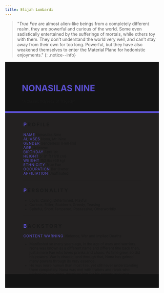 ```yaml
---
title: Elijah Lombardi
---
```


>  "*True Fae* are almost alien-like beings from a completely different realm, they are powerful and curious of the world. Some even sadistically entertained by the sufferings of mortals, while others toy with them. They don't understand the world very well, and can't stay away from their own for too long. Powerful, but they have also weakened themselves to enter the Material Plane for hedonistic enjoyments."
{: .notice--info}

<!---------
header names
----------->

<div class="row" style="background-color:#141414; padding-top:30px; padding-left: 55px; padding-right: 55px; padding-bottom: 25px">
    <h1 style="color:#5A4FCF; text-transform:uppercase">Nonasilas Nine</h1>
    <small>"A Classic Odyessy of Tragedy"</small>
</div>
<div style="background-color:#5A4FCF;padding:3px;"></div>
<div class="row" style="background-color:#232121; padding-top:5px; padding-left: 60px; padding-right: 60px; padding-bottom: 20px; overflow:auto; max-height:500px">

<!---------
profile
----------->

<h3 class="font-weight-bold" style="letter-spacing:3px; text-transform:uppercase">
    <span style="color:#5A4FCF;">P</span>rofile
</h3>

<small>
<span class="font-weight-bold" style="color:#5A4FCF;letter-spacing:1px; text-transform:uppercase">Name</span> &#09;&#09;
  Nonasilas Nine<br>
<span class="font-weight-bold" style="color:#5A4FCF;letter-spacing:1px; text-transform:uppercase">Aliases</span> &#09;&#09;
  Nona, Mr. Nine<br>
<span class="font-weight-bold" style="color:#5A4FCF;letter-spacing:1px; text-transform:uppercase">Gender</span> &#09;&#09;
  Genderless (He/Him)<br>
<span class="font-weight-bold" style="color:#5A4FCF;letter-spacing:1px; text-transform:uppercase">Age</span> &#09;&#09;
  Unknown<br>
<span class="font-weight-bold" style="color:#5A4FCF;letter-spacing:1px; text-transform:uppercase">Birthday</span> &#09;&#09;
  April 1st<br>
<span class="font-weight-bold" style="color:#5A4FCF;letter-spacing:1px; text-transform:uppercase">Height</span> &#09;&#09;
  5' 8" ft (178 cm)<br>
<span class="font-weight-bold" style="color:#5A4FCF;letter-spacing:1px; text-transform:uppercase">Weight</span> &#09;&#09;
  152 lbs (69 kg)<br>
<span class="font-weight-bold" style="color:#5A4FCF;letter-spacing:1px; text-transform:uppercase">Ethnicity</span> &#09;&#09;
  True Fae<br>
<span class="font-weight-bold" style="color:#5A4FCF;letter-spacing:1px; text-transform:uppercase">Occupation</span> &#09;&#09;
  Bar Owner<br>
<span class="font-weight-bold" style="color:#5A4FCF;letter-spacing:1px; text-transform:uppercase">Affiliation</span> &#09;&#09;
  Unaffiliated<br>
</small>

<hr class="w-100 my-5" style="border-color:#e6d7c5;opacity:.2;">

<!---------
personality
----------->
<h3 class="font-weight-bold" style="letter-spacing:3px; text-transform:uppercase">
    <span style="color:#5A4FCF;">P</span>ersonality
</h3>

<small>
<ul>
    <li>Loyal, Caring, Determined, Playful</li>
    <li>Curious, Bitter, Stubborn, Greedy, Teasing</li>
    <li>Spiteful, Short Tempered, Possessive, Otherworldly </li>
</ul>
</small>

<hr class="w-100 my-5" style="border-color:#e6d7c5;opacity:.2;">

<!---------
backstory
----------->
<h3 class="font-weight-bold" style="letter-spacing:3px; text-transform:uppercase">
    <span style="color:#5A4FCF;">B</span>ackstory
</h3>

<small>

<p><span class="font-weight-bold" style="color:#5A4FCF;letter-spacing:1px; text-transform:uppercase">CONTENT WARNING </span>Violence, War and Implied Deaths</p>

<ul>
    <li>Manifested so many years ago, in the age of wars and warriors. Nona was known as a different name and different title back then, just a mere Fae who loves pranks and chaos. As time grew, so did his powers. War is chaotic, and through that, Nona has gained many powers through its very essence.</li>
    <li>He was more human than most Fae, yet still never understanding them completely. Nona was met with traitors and rivals who wished he was gone, despised him for his powers and very existence. He loved, he lost, he grew bitter, and he got revenge... sort of.</li>
    <li>Nona never quite got over that ordeal, and persisted through the centuries in search for his goal. Wandering almost aimlessly through the vast world, lost and weary. He stumbled upon an odd little city, filled with many Awakeneds, ones he was searching for, and ones he was not quite expecting. </li>
    <li>Nona spent time here and slowly grew to like the little ones he found himself surrounded by. But he was still hung up over what had happened centuries ago, and a stray rumor easily led him away in search of a non-existent goal. When he finally returned, the little ones had grown old, distant and even different. He tries to reconnect, but Nona is still a Fae who can't keep up with the world. He got in big trouble and faced extreme consequences for his foolish actions. He is back... again, let's hope he can do better this time.</li>
</ul>
</small>

<hr class="w-100 my-5" style="border-color:#e6d7c5;opacity:.2;">


<!---------
trivia
----------->

<h3 class="font-weight-bold" style="letter-spacing:3px; text-transform:uppercase">
    <span style="color:#5A4FCF;">A</span>bilities
</h3>

<small>
<ul>
    <li><span class="font-weight-bold" style="color:#5A4FCF;letter-spacing:1px;">INT:</span> 
        2</li>
    <li><span class="font-weight-bold" style="color:#5A4FCF;letter-spacing:1px;">WIT:</span> 
        3</li>
    <li><span class="font-weight-bold" style="color:#5A4FCF;letter-spacing:1px;">RES:</span> 
        4</li>
    <li><span class="font-weight-bold" style="color:#5A4FCF;letter-spacing:1px;">STR:</span> 
        3</li>
    <li><span class="font-weight-bold" style="color:#5A4FCF;letter-spacing:1px;">DEX:</span> 
        4</li>
    <li><span class="font-weight-bold" style="color:#5A4FCF;letter-spacing:1px;">STA:</span> 
        4</li>
    <li><span class="font-weight-bold" style="color:#5A4FCF;letter-spacing:1px;">CHA:</span> 
        1</li>
    <li><span class="font-weight-bold" style="color:#5A4FCF;letter-spacing:1px;">PRE:</span> 
        1</li>
    <li><span class="font-weight-bold" style="color:#5A4FCF;letter-spacing:1px;">COM:</span> 
        3</li>
</ul>

<span class="font-weight-bold" style="color:#5A4FCF;letter-spacing:1px; text-transform:uppercase">BOONS</span><br> 
<ul>
    <li><span class="font-weight-bold" style="color:#5A4FCF;letter-spacing:1px;">Arcadian Monach.</span> 
       The power of titles, Nona can create contracts with the Wyrd to obtain more power and can appear in multiple forms. Appealing in his Realm, Actor, Prop, and Wisp forms. Thus, he can be at multiple places in different forms at once, they are the same entity but have overtime grown personalities and ideals of their own.</li>
    <li><span class="font-weight-bold" style="color:#5A4FCF;letter-spacing:1px;">Amalgamated Mind.</span> 
        With a mind so wild and alien, not even Faes or Nona themself understand how his own mind works. Any attempts to use mind related abilities will instead be met with his odd Fae mind that is twisted and incomprehensible. Possession, mind manipulation, mind reading and fear inducing abilities have no effect on Nona.</li>
    <li><span class="font-weight-bold" style="color:#5A4FCF;letter-spacing:1px;">Forgotten Realms.</span> 
        Nona can open up shadow-like portals for transportation. Enabling him to travel to any and all realms and locations in the blink of an eye. He can drag others with him or summon his servants from his own realm to serve him when needed. He might even trap targets in an entirely different realm or location. </li>
</ul>

<span class="font-weight-bold" style="color:#5A4FCF;letter-spacing:1px; text-transform:uppercase">BANES</span><br> 
<ul>
    <li><span class="font-weight-bold" style="color:#5A4FCF;letter-spacing:1px;">Realm Traveler.</span>  
        As a Fae from Arcadia, traveling to the Material Plane will cause his powers to be significantly weakened while away from their home. Additionally, Nona can't stay in the Material Plane indefinitely and must return to Arcadia after a certain amount of time spent there. Staying too long will have consequences as they are cut off from their own realm for extended periods of time. </li>
    <li><span class="font-weight-bold" style="color:#5A4FCF;letter-spacing:1px;">Centurion's Creed.</span> 
       Contracts made by Nona and another individual must be upheld, if they were to be broken, either side will face its consequences. For Nona, it could mean retaliation from the magic of the Wyrd for breaking a term, if he were to swear a title on said contract, he could lose it forever.</li>
    <li><span class="font-weight-bold" style="color:#5A4FCF;letter-spacing:1px;">Respect and Pride.</span>  
        As a Centurion, not only is Nona prideful of his title, he also follows a creed of sorts of his own. One of many, compels him to be polite and nice to an individual on their first encounter and introduction. He must always introduce himself to strangers and try to be "polite" and "nice", like giving them a greeting or welcoming them. Meaning he can not ambush anyone unless they already know him.</li>
</ul>

<span class="font-weight: bold" style="color:#5A4FCF;letter-spacing:1px; text-transform:uppercase">PASSIVE</span><br> 
<ul>
    <li><span class="font-weight-bold" style="color:#5A4FCF;letter-spacing:1px;">Amorphous Body.</span>  
        Nona’s body and appearance can easily be changed, from a human-like appearance to a dark inky blob and anything they can imagine. From shaping wings, appendages, claws and other bizarre features. He can also shapeshift his entire body into an entirely different creature, but will always appear black-coated with purple eyes.</li>
    <li><span class="font-weight-bold" style="color:#5A4FCF;letter-spacing:1px;">Chaotic Entropy.</span> 
        By messing with the chaotic forces of the world, Nona can cause a disruption in reality and magic. Causing bouts of misfortune to happen at his command, and for magic to malfunction, backfire or be dispelled. Once every 5 rounds, Nona can attempt to dispel a magical ability or power.</li>
    <li><span class="font-weight-bold" style="color:#5A4FCF;letter-spacing:1px;">Stygian Nightmare.</span>  
        Nona can create just about anything from shadows such as large chains, cages, weapons, armor and more. These constructs have 6 HP, and when attacking, targets roll a separate Resolve roll. If they fail to beat Nona’s roll, the damage dealt to him is halved.</li>
</ul>

<span class="font-weight-bold" style="color:#5A4FCF;letter-spacing:1px; text-transform:uppercase">PRIMARY</span><br> 
<ul>
    <li><span class="font-weight-bold" style="color:#5A4FCF;letter-spacing:1px;">Disturbance</span>  
        Objects can be easily shaped or transformed by manipulating their properties, Elijah could cause dismantle and reconstruct a solid object, both systematically or to explode violently. He could also change their properties like lowering the melting point lower, or make something chemically volatile to oxygen with a combination. </li>
    <li><span class="font-weight-bold" style="color:#5A4FCF;letter-spacing:1px;">Believe It or Not</span>  
        By accelerating time so fast, Elijah could cause a target or object to decay at high paces. As he is more proficient with Matter, any solid object can almost instantly be decayed into nothing but dust. Living targets are much harder for him to do so. Useful for destroying equipment or weapons of a target or breaking in. </li>
    <li><span class="font-weight-bold" style="color:#5A4FCF;letter-spacing:1px;">Phantasmal Lands</span>  
        Nona can cause magical wonders by interrupting the entropic and chaotic forces of the world. These don’t harm anyone, but can disturb or confuse someone. Ranging from large clouds of fog or smoke, knocking over something, sounds, untouchable illusions, starting small fires, turning invisible and more. Targets can potentially receive 2 rounds of disadvantage.</li>
</ul>

<span class="font-weight-bold" style="color:#5A4FCF;letter-spacing:1px; text-transform:uppercase">SUPPORITVE</span><br> 
<ul>
    <li><span class="font-weight-bold" style="color:#5A4FCF;letter-spacing:1px;">Paralysis of Shaodws.</span>  
        Enveloping his surroundings in shadowy darkness, those who are within this vicinity will be inflicted with the chilling sensation of paralysis. Which will cause them to be unable to move for a few moments. A useful ability for escape or crowd control. Targets who fail a Stamina check are stunned for d3 rounds.</li>
    <li><span class="font-weight-bold" style="color:#5A4FCF;letter-spacing:1px;">Fae's Authority.</span>  
        Commanding lesser Fae to perform tasks, Nona can summon them from Arcadia and request for them to accomplish something for him. These lesser Fae tend to be ones loyal to him, and can have one specific ability that are usually tied to their nature, such as a light fae, a fire fae, a water fae.</li>
    <li><span class="font-weight-bold" style="color:#5A4FCF;letter-spacing:1px;">Mayhem's Darkness.</span>  
       The power of shadows, darkness and illusions can be gifted to those Nona deemed worthy, those who will be unwaveringly loyal to him, and those who will not mind the eternity of immortality. When the situation calls for it, he can call his summons to fight on his behalf. Even act as spies by sharing their senses too.</li>
</ul>
</small>

</div>
<div class="row" style="background-color:#141414; padding-top:20px; padding-left: 30px; padding-right: 30px; padding-bottom: 25px;">
    <div style="text-align: right; font-size: 16px"><a href="https://toyhou.se/11320894.-f2u-unity-v2"><i class="fa-solid fa-barcode"></i
  ></a></div>
</div>

